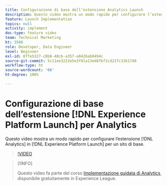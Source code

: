```yaml
---
title: Configurazione di base dell’estensione Analytics Launch
description: Questo video mostra un modo rapido per configurare l’estensione Analytics in Launch per un sito di base.
feature: Launch Implementation
topics: null
activity: implement
doc-type: feature video
team: Technical Marketing
kt: 3586
role: Developer, Data Engineer
level: Beginner
exl-id: 07fe5327-c8b8-48cb-a357-a0426ab8494c
source-git-commit: 5c11ee3222e5e3f81a13ed8fbf2cd22fc32b1740
workflow-type: ht
source-wordcount: '66'
ht-degree: 100%

---
```


# Configurazione di base dell’estensione [!DNL Experience Platform Launch] per Analytics

Questo video mostra un modo rapido per configurare l’estensione [!DNL Analytics] in [!DNL Experience Platform Launch] per un sito di base.

>[!VIDEO](https://video.tv.adobe.com/v/28751/?quality=12)

>[!INFO]
>
> Questo video fa parte del corso [Implementazione guidata di Analytics](https://experienceleague.adobe.com/?recommended=Analytics-D-1-2019.1), disponibile gratuitamente in Experience League.
